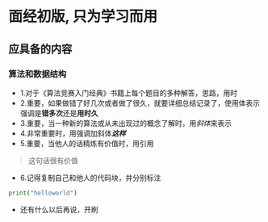 # 面经初版, 只为学习而用

## 应具备的内容

### 算法和数据结构

- 1.对于《算法竞赛入门经典》书籍上每个题目的多种解答，思路，用时
- 2.重要，如果做错了好几次或者做了很久，就要详细总结记录了，使用体表示强调是**错多次**还是**用时久**
- 3.重要，当一种新的算法或从未出现过的概念了解时，用*斜体*来表示
- 4.非常重要时，用强调加斜体***这样***
- 5.重要，当他人的话精炼有价值时，用引用
  
 > 这句话很有价值

- 6.记得复制自己和他人的代码块，并分别标注

```python
print("helloworld")
```

- 还有什么以后再说，开刷
